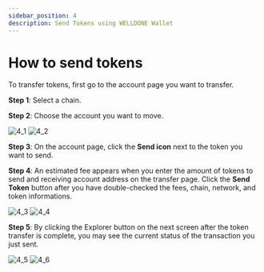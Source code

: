 ```yaml
---
sidebar_position: 4
description: Send Tokens using WELLDONE Wallet
---
```


# How to send tokens

To transfer tokens, first go to the account page you want to transfer.

**Step 1**: Select a chain.

**Step 2**: Choose the account you want to move.

![4_1](./img/4_1.png?raw=true '4_1')
![4_2](./img/4_2.png?raw=true '4_2')

**Step 3**: On the account page, click the **Send icon** next to the token you want to send.

**Step 4**: An estimated fee appears when you enter the amount of tokens to send and receiving account address on the transfer page. Click the **Send Token** button after you have double-checked the fees, chain, network, and token informations.

![4_3](./img/4_3.png?raw=true '4_3')
![4_4](./img/4_4.png?raw=true '4_4')

**Step 5**: By clicking the Explorer button on the next screen after the token transfer is complete, you may see the current status of the transaction you just sent.

![4_5](./img/4_5.png?raw=true '4_5')
![4_6](./img/4_6.png?raw=true '4_6')
